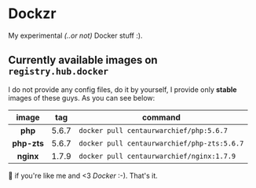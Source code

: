 # Dockzr
My experimental *(..or not)* Docker stuff :).

## Currently available images on `registry.hub.docker`

I do not provide any config files, do it by yourself, I provide only **stable** images of these guys.
As you can see below:

| image | tag | command
| :---: | :---: | ---
| **php** | 5.6.7 | `docker pull centaurwarchief/php:5.6.7`
| **php-zts** | 5.6.7 | `docker pull centaurwarchief/php-zts:5.6.7`
| **nginx** | 1.7.9 | `docker pull centaurwarchief/nginx:1.7.9`

:beers: if you're like me and <3 *Docker* :-).
That's it.
